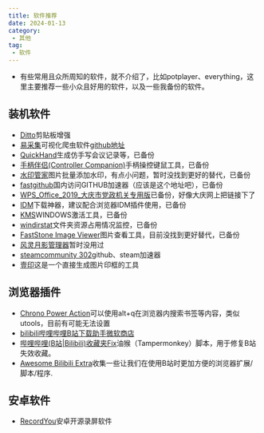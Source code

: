 ```yaml
---
title: 软件推荐
date: 2024-01-13
category:
 - 其他
tag:
 - 软件
---
```

- 有些常用且众所周知的软件，就不介绍了，比如potplayer、everything，这里主要推荐一些小众且好用的软件，以及一些我备份的软件。

## 装机软件
- [Ditto](https://www.ghxi.com/ditto.html)剪贴板增强
- [易采集](https://www.easyspider.cn/)可视化爬虫软件[github地址](https://github.com/easy-spider/EasySpider)
- [QuickHand](https://www.bilibili.com/video/BV14a4y1J7X8)生成仿手写会议记录等，已备份
- [手柄伴侣(Controller Companion)](https://mod.3dmgame.com/mod/187337)手柄操控键鼠工具，已备份
- [水印管家]()图片批量添加水印，有点小问题，暂时没找到更好的替代，已备份
- [fastgithub](https://github.com/WangGithubUser/FastGitHub)国内访问GITHUB加速器（应该是这个地址吧），已备份
- [WPS_Office_2019_大庆市党政机关专用版]()已备份，好像大庆网上把链接下了
- [IDM]()下载神器，建议配合浏览器IDM插件使用，已备份
- [KMS](https://github.com/zbezj/HEU_KMS_Activator)WINDOWS激活工具，已备份
- [windirstat](https://windirstat.net/download.html)文件夹资源占用情况监控，已备份
- [FastStone Image Viewer](https://www.ghxi.com/faststoneiw.html)图片查看工具，目前没找到更好替代，已备份
- [风灵月影管理器](https://github.com/dyang886/Game-Cheats-Manager)暂时没用过
- [steamcommunity 302](https://www.dogfight360.com/blog/686/)github、steam加速器
- [壹印](https://github.com/ggchivalrous/yiyin/releases/tag/v1.5.6)这是一个直接生成图片印框的工具



## 浏览器插件
- [Chrono Power Action](https://microsoftedge.microsoft.com/addons/detail/chrono-power-action/edcbfceedocpofmemchpcnpmpfpobmaa)可以使用alt+q在浏览器内搜索书签等内容，类似utools，目前有可能无法设置
- [bilibili哔哩哔哩B站下载助手](https://csser.top/)[微软商店](https://microsoftedge.microsoft.com/addons/detail/cagicamgdlbdmonbclkpgiabbldodgae)
- [哔哩哔哩(B站|Bilibili)收藏夹Fix](https://greasyfork.org/zh-CN/scripts/383143-%E5%93%94%E5%93%A9%E5%93%94%E5%93%A9-b%E7%AB%99-bilibili-%E6%94%B6%E8%97%8F%E5%A4%B9fix)油猴（Tampermonkey）脚本，用于修复B站失效收藏。
- [Awesome Bilibili Extra](https://github.com/HCLonely/awesome-bilibili-extra)收集一些让我们在使用B站时更加方便的浏览器扩展/脚本/程序.

## 安卓软件
- [RecordYou](https://github.com/you-apps/RecordYou/releases)安卓开源录屏软件